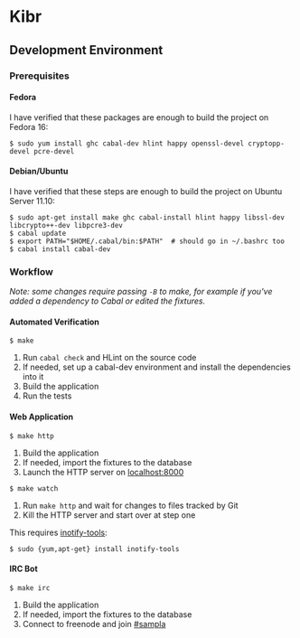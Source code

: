 Kibr
====

Development Environment
-----------------------

### Prerequisites

#### Fedora

I have verified that these packages are enough to build the project on
Fedora 16:

```console
$ sudo yum install ghc cabal-dev hlint happy openssl-devel cryptopp-devel pcre-devel
```

#### Debian/Ubuntu

I have verified that these steps are enough to build the project on Ubuntu
Server 11.10:

```console
$ sudo apt-get install make ghc cabal-install hlint happy libssl-dev libcrypto++-dev libpcre3-dev
$ cabal update
$ export PATH="$HOME/.cabal/bin:$PATH"  # should go in ~/.bashrc too
$ cabal install cabal-dev
```

### Workflow

*Note: some changes require passing `-B` to make, for example if you've
added a dependency to Cabal or edited the fixtures.*

#### Automated Verification

```console
$ make
```

1. Run `cabal check` and HLint on the source code
2. If needed, set up a cabal-dev environment and install the dependencies
   into it
3. Build the application
4. Run the tests

#### Web Application

```console
$ make http
```

1. Build the application
2. If needed, import the fixtures to the database
3. Launch the HTTP server on [localhost:8000](http://localhost:8000/)

```console
$ make watch
```

1. Run `make http` and wait for changes to files tracked by Git
2. Kill the HTTP server and start over at step one

This requires [inotify-tools](http://inotify-tools.sourceforge.net/):

```console
$ sudo {yum,apt-get} install inotify-tools
```

#### IRC Bot

```console
$ make irc
```

1. Build the application
2. If needed, import the fixtures to the database
3. Connect to freenode and join [#sampla](irc://irc.freenode.net/sampla)
